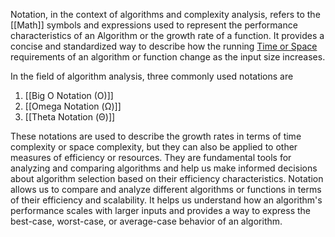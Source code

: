 Notation, in the context of algorithms and complexity analysis, refers to the [[Math]] symbols and expressions used to represent the performance characteristics of an Algorithm or the growth rate of a function. It provides a concise and standardized way to describe how the running [Time or Space](Time_or_Space_of_Algorithm.md) requirements of an algorithm or function change as the input size increases.

In the field of algorithm analysis, three commonly used notations are 
1. [[Big O Notation (O)]]    
2. [[Omega Notation (Ω)]]    
3. [[Theta Notation (Θ)]]

These notations are used to describe the growth rates in terms of time complexity or space complexity, but they can also be applied to other measures of efficiency or resources. They are fundamental tools for analyzing and comparing algorithms and help us make informed decisions about algorithm selection based on their efficiency characteristics. Notation allows us to compare and analyze different algorithms or functions in terms of their efficiency and scalability. It helps us understand how an algorithm's performance scales with larger inputs and provides a way to express the best-case, worst-case, or average-case behavior of an algorithm.